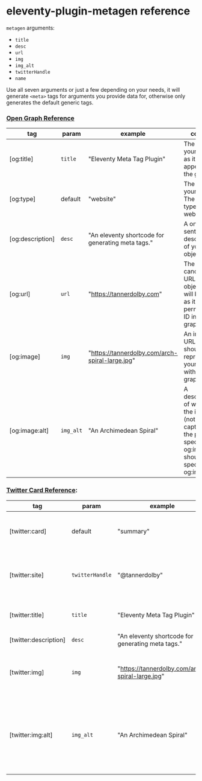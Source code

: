 # eleventy-plugin-metagen reference

`metagen` arguments:
- `title`
- `desc`
- `url`
- `img`
- `img_alt`
- `twitterHandle`
- `name`

Use all seven arguments or just a few depending on your needs, it will generate `<meta>` tags for arguments you provide data for, otherwise only generates the default generic tags.

### [Open Graph Reference](https://ogp.me/)

| tag | param | example | content |
| ------ | ------ | ------ | ------ |
| [og:title] | `title` | "Eleventy Meta Tag Plugin"  | The title of your object as it should appear in the graph. |
| [og:type] | default | "website" | The type of your object. The default type is website. |
| [og:description] | `desc` | "An eleventy shortcode for generating meta tags." | A one or two sentence description of your object. |
| [og:url] | `url` | "https://tannerdolby.com" | The canonical URL of your object that will be used as its permanent ID in the graph. |
| [og:image] | `img` | "https://tannerdolby.com/arch-spiral-large.jpg" | An image URL which should represent your object within the graph. |
| [og:image:alt] | `img_alt` | "An Archimedean Spiral" | A description of what is in the image (not a caption). If the page specifies an og:image it should specify og:image:alt. |

### [Twitter Card Reference](https://developer.twitter.com/en/docs/twitter-for-websites/cards/overview/markup):

| tag | param | example | content |
| ------ | ------ | ------ | ------ |
| [twitter:card] | default | "summary" | Must be set to a value of summary (included by default). |
| [twitter:site] | `twitterHandle` | "@tannerdolby" | The Twitter @username the card should be attributed to. |
| [twitter:title] | `title` | "Eleventy Meta Tag Plugin" | A concise title for the related content. |
| [twitter:description] | `desc` | "An eleventy shortcode for generating meta tags."  | Description of content. |
| [twitter:img] | `img` | "https://tannerdolby.com/arch-spiral-large.jpg" | A URL to a unique image representing the content of the page. |
| [twitter:img:alt] | `img_alt` | "An Archimedean Spiral" | A text description of the image conveying the essential nature of an image to users who are visually impaired. |